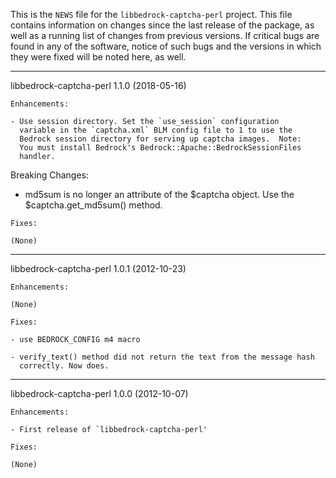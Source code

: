 This is the `NEWS` file for the `libbedrock-captcha-perl`
project. This file contains information on changes since the last
release of the package, as well as a running list of changes from
previous versions.  If critical bugs are found in any of the software,
notice of such bugs and the versions in which they were fixed will be
noted here, as well.

-----------------------------------------------------------------------

libbedrock-captcha-perl 1.1.0 (2018-05-16)

    Enhancements:

    - Use session directory. Set the `use_session` configuration
      variable in the `captcha.xml` BLM config file to 1 to use the
      Bedrock session directory for serving up captcha images.  Note:
      You must install Bedrock's Bedrock::Apache::BedrockSessionFiles
      handler.

   Breaking Changes:

   - md5sum is no longer an attribute of the $captcha object. Use the
     $captcha.get_md5sum() method.

    Fixes:

    (None)

-----------------------------------------------------------------------

libbedrock-captcha-perl 1.0.1 (2012-10-23)

    Enhancements:

    (None)

    Fixes:

    - use BEDROCK_CONFIG m4 macro

    - verify_text() method did not return the text from the message hash
      correctly. Now does.

-----------------------------------------------------------------------

libbedrock-captcha-perl 1.0.0 (2012-10-07)

    Enhancements:

    - First release of `libbedrock-captcha-perl'

    Fixes:

    (None)
